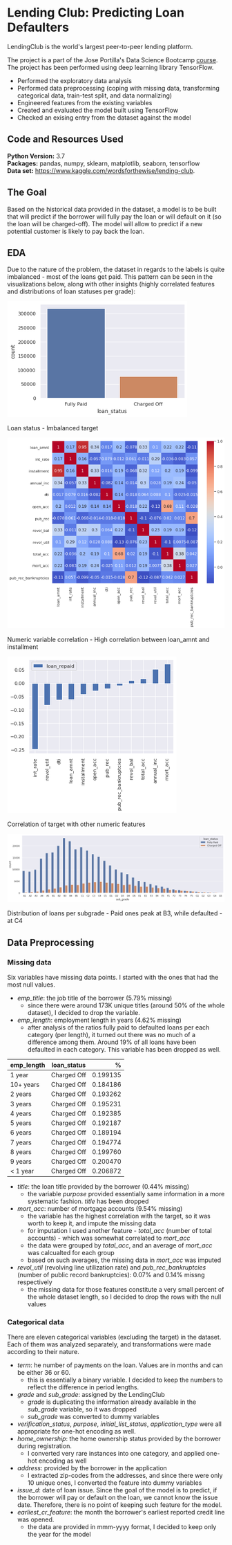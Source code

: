 # Lending Club: Predicting Loan Defaulters
LendingClub is the world's largest peer-to-peer lending platform.

The project is a part of the Jose Portilla's Data Science Bootcamp [course](https://www.udemy.com/share/101WaUB0MdcFdXRXQ=/). The project has been performed using deep learning library TensorFlow.

* Performed the exploratory data analysis
* Performed data preprocessing (coping with missing data, transforming categorical data, train-test split, and data normalizing)
* Engineered features from the existing variables
* Created and evaluated the model built using TensorFlow
* Checked an exising entry from the dataset against the model 

## Code and Resources Used
**Python Version:** 3.7  
**Packages:** pandas, numpy, sklearn, matplotlib, seaborn, tensorflow  
**Data set:** https://www.kaggle.com/wordsforthewise/lending-club.

## The Goal
Based on the historical data provided in the dataset, a model is to be built that will predict if the borrower will fully pay the loan or will default on it (so the loan will be charged-off). The model will allow to predict if a new potential customer is likely to pay back the loan.

## EDA
Due to the nature of the problem, the dataset in regards to the labels is quite imbalanced - most of the loans get paid. This pattern can be seen in the visualizations below, along with other insights (highly correlated features and distributions of loan statuses per grade):

![alt text](https://github.com/yeegorski/tf_lending_club/blob/master/loan_status_countplot.png "Loan status - Imbalanced target")

Loan status - Imbalanced target

![alt text](https://github.com/yeegorski/tf_lending_club/blob/master/corr_matrix.png "Numeric variable correlation - High correlation between loan_amnt and installment")

Numeric variable correlation - High correlation between loan_amnt and installment

![alt text](https://github.com/yeegorski/tf_lending_club/blob/master/target_corr.png "Correlation of target with other numeric features")

Correlation of target with other numeric features

![alt text](https://github.com/yeegorski/tf_lending_club/blob/master/sub_grade_distribution.png "Distribution of loans per subgrade - Paid ones peak at B3, while defaulted - at C4")

Distribution of loans per subgrade - Paid ones peak at B3, while defaulted - at C4

## Data Preprocessing

### Missing data
Six variables have missing data points. I started with the ones that had the most null values.
* *emp_title*: the job title of the borrower (5.79% missing)
    * since there were around 173K unique titles (around 50% of the whole dataset), I decided to drop the variable.
* *emp_length*: employment length in years (4.62% missing)
    * after analysis of the ratios fully paid to defaulted loans per each category (per length), it turned out there was no much of a difference among them. Around 19% of all loans have been defaulted in each category. This variable has been dropped as well.
    
| emp_length  | loan_status   | %        |
| :---        |    :----:     |     ---: |
| 1 year	     | Charged Off	| 0.199135 |
| 10+ years	  | Charged Off	| 0.184186 |
| 2 years	  | Charged Off	| 0.193262 |
| 3 years	  | Charged Off	| 0.195231 |
| 4 years	  | Charged Off	| 0.192385 |
| 5 years	  | Charged Off	| 0.192187 |
| 6 years	  | Charged Off   | 0.189194 |
| 7 years	  | Charged Off	| 0.194774 |
| 8 years	  | Charged Off	| 0.199760 |
| 9 years	  | Charged Off	| 0.200470 |
| < 1 year	  | Charged Off	| 0.206872 |
   
* *title*: the loan title provided by the borrower (0.44% missing)
    * the variable *purpose* provided essentially same information in a more systematic fashion. *title* has been dropped
* *mort_acc*: number of mortgage accounts (9.54% missing)
    * the variable has the highest correlation with the target, so it was worth to keep it, and impute the missing data
    * for imputation I used another feature - *total_acc* (number of total accounts) - which was somewhat correlated to *mort_acc*
    * the data were grouped by *total_acc*, and an average of *mort_acc* was calcualted for each group
    * based on such averages, the missing data in *mort_acc* was imputed
* *revol_util* (revolving line utilization rate) and *pub_rec_bankruptcies* (number of public record bankruptcies): 0.07% and 0.14% missng respectively
    * the missing data for those features constitute a very small percent of the whole dataset length, so I decided to drop the rows with the null values 
    
### Categorical data
There are eleven categorical variables (excluding the target) in the dataset. Each of them was analyzed separately, and transformations were made according to their nature.
* *term*: he number of payments on the loan. Values are in months and can be either 36 or 60.
    * this is essentially a binary variable. I decided to keep the numbers to reflect the difference in period lengths.
* *grade* and *sub_grade*: assigned by the LendingClub
    * *grade* is duplicating the information already available in the *sub_grade* variable, so it was dropped
    * *sub_grade* was converted to dummy variables
* *verification_status*, *purpose*, *initial_list_status*, *application_type* were all appropriate for one-hot encoding as well.
* *home_ownership*: the home ownership status provided by the borrower during registration.
    * I converted very rare instances into one category, and applied one-hot encoding as well
* *address*: provided by the borrower in the application
    * I extracted zip-codes from the addresses, and since there were only 10 unique ones, I converted the feature into dummy variables
* *issue_d*: date of loan issue. Since the goal of the model is to predict, if the borrower will pay or default on the loan, we cannot know the issue date. Therefore, there is no point of keeping such feature for the model.
* *earliest_cr_feature*: the month the borrower's earliest reported credit line was opened.
    * the data are provided in mmm-yyyy format, I decided to keep only the year for the model

